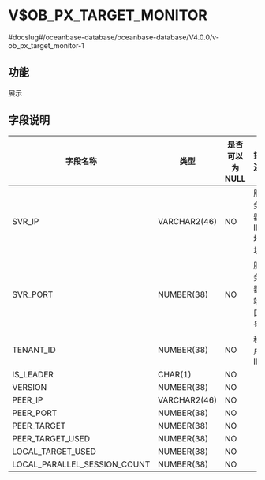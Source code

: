 V$OB_PX_TARGET_MONITOR 
===========================================
#docslug#/oceanbase-database/oceanbase-database/V4.0.0/v-ob_px_target_monitor-1


功能 
-------------------

展示

字段说明 
----------------------



|             字段名称             |      类型      | 是否可以为 NULL |    描述     |
|------------------------------|--------------|------------|-----------|
| SVR_IP                       | VARCHAR2(46) | NO         | 服务器 IP 地址 |
| SVR_PORT                     | NUMBER(38)   | NO         | 服务器端口号    |
| TENANT_ID                    | NUMBER(38)   | NO         | 租户 ID     |
| IS_LEADER                    | CHAR(1)      | NO         |           |
| VERSION                      | NUMBER(38)   | NO         |           |
| PEER_IP                      | VARCHAR2(46) | NO         |           |
| PEER_PORT                    | NUMBER(38)   | NO         |           |
| PEER_TARGET                  | NUMBER(38)   | NO         |           |
| PEER_TARGET_USED             | NUMBER(38)   | NO         |           |
| LOCAL_TARGET_USED            | NUMBER(38)   | NO         |           |
| LOCAL_PARALLEL_SESSION_COUNT | NUMBER(38)   | NO         |           |


